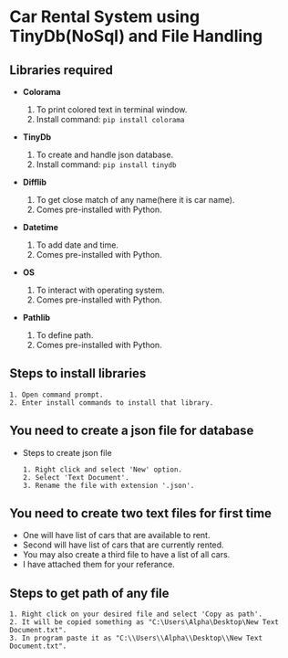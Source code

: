 Car Rental System using TinyDb(NoSql) and File Handling
=======================================================

Libraries required
-------------------
- __Colorama__  
   1. To print colored text in terminal window.  
   2. Install command: `pip install colorama`   
    
 - __TinyDb__  
   1. To create and handle json database.  
   2. Install command: `pip install tinydb`

- __Difflib__  
   1. To get close match of any name(here it is car name).  
   2. Comes pre-installed with Python.  
    
 - __Datetime__  
   1. To add date and time.  
   2. Comes pre-installed with Python.   
   
  - __OS__  
    1. To interact with operating system.  
    2. Comes pre-installed with Python.  
   
  - __Pathlib__  
    1. To define path.  
    2. Comes pre-installed with Python.  
   
Steps to install libraries
---------------------------
  ```
  1. Open command prompt.  
  2. Enter install commands to install that library.
  ```

You need to create a json file for database
-------------------------------------------
  - Steps to create json file  
    ```
    1. Right click and select 'New' option.
    2. Select 'Text Document'.
    3. Rename the file with extension '.json'.
    ```
You need to create two text files for first time
-------------------------------------------------
- One will have list of cars that are available to rent.
- Second will have list of cars that are currently rented.
- You may also create a third file to have a list of all cars.
- I have attached them for your referance.

Steps to get path of any file
------------------------------
  ```
  1. Right click on your desired file and select 'Copy as path'.
  2. It will be copied something as "C:\Users\Alpha\Desktop\New Text Document.txt".
  3. In program paste it as "C:\\Users\\Alpha\\Desktop\\New Text Document.txt".
  ```
